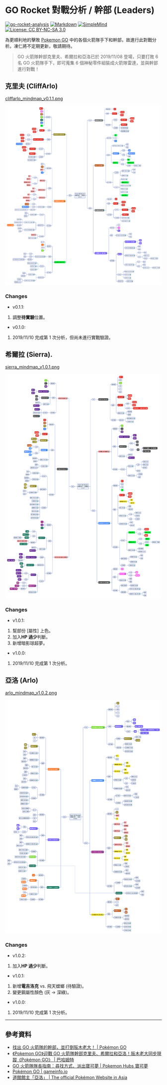 # GO Rocket 對戰分析 / 幹部 (Leaders)

[![go-rocket-analysis](https://img.shields.io/badge/GitHuh-chusiang/go--rocket--analysis-blue.svg)](https://github.com/chusiang/go-rocket-analysis) [![Markdown](https://img.shields.io/badge/%3C%2F%3E-Markdown-blue.svg)](http://markdown.tw) [![SimpleMind](https://img.shields.io/badge/MindMap-SimpleMind-blue.svg)](https://simplemind.eu/) [![License: CC BY-NC-SA 3.0](https://img.shields.io/badge/License-CC%20BY--NC--SA%203.0-lightgrey.svg)](https://creativecommons.org/licenses/by-nc-sa/3.0/)

為更順利地的擊敗 [Pokemon GO](https://pokemongolive.com/zh_hant/) 中的各個火箭隊手下和幹部，故進行此對戰分析。凍仁將不定期更新，敬請期待。

> GO 火箭隊幹部克里夫、希爾拉和亞洛已於 2019/11/08 登場，只要打敗 6 名 GO 火箭隊手下，即可蒐集 6 個神秘零件組裝成火箭隊雷達，並與幹部進行對戰！

## 克里夫 (CliffArlo)

[cliffarlo_mindmap_v0.1.1.png](png/cliffarlo_mindmap_v0.1.1.png)

![cliffarlo_mindmap_v0.1.1.png](png/cliffarlo_mindmap_v0.1.1.png)

### Changes

* v0.1.1:
 1. 調整**待實驗**位置。
* v0.1.0:
 1. 2019/11/10 完成第 1 次分析，但尚未進行實戰驗證。

## 希爾拉 (Sierra).

[sierra_mindmap_v1.0.1.png](png/sierra_mindmap_v1.0.1.png)

![sierra_mindmap_v1.0.1.png](png/sierra_mindmap_v1.0.1.png)

### Changes

* v1.0.1:
 1. 幫部份 [屬性] 上色。
 1. 加入**HP 過少**判斷。
 1. 新增暗影球超夢。
* v1.0.0:
 1. 2019/11/10 完成第 1 次分析。

## 亞洛 (Arlo)

[arlo_mindmap_v1.0.2.png](png/arlo_mindmap_v1.0.2.png)

![v1.0.2](png/arlo_mindmap_v1.0.2.png)

### Changes

* v1.0.2:
 1. 加入**HP 過少**判斷。
* v1.0.1:
 1. 新增**電吉洛克** vs. 飛天螳螂 (待驗證)。
 1. 變更鋼屬性顏色 (灰 → 深綠)。
* v1.0.0:
 1. 2019/11/10 完成第 1 次分析。

----

## 參考資料

* [找出 GO 火箭隊的幹部，並打倒阪木老大！ | Pokémon GO](https://pokemongolive.com/zh_hant/post/teamgorocketleaders2019/)
* [《Pokemon GO》迎戰 GO 火箭隊幹部克里夫、希爾拉和亞洛！阪木老大同步現蹤《Pokémon GO》 | 巴哈姆特](https://gnn.gamer.com.tw/detail.php?sn=188322)
* [GO 火箭隊隊長指南：尋找方式、派出寶可夢 | Pokemon Hubs 寶可夢](https://www.pokemonhubs.com/pokemongo/8878/)
* [Pokémon GO | gameinfo.io](https://pokemon.gameinfo.io/zh-tw)
* [道館館主「亞洛」 | The official Pokémon Website in Asia](https://swordshield.portal-pokemon.com/tc/character/02.html)
